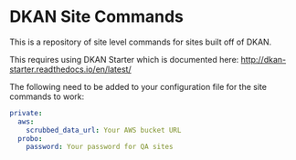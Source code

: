 DKAN Site Commands
===========

This is a repository of site  level commands for sites built off of DKAN.

This requires using DKAN Starter which is documented here: http://dkan-starter.readthedocs.io/en/latest/

The following need to be added to your configuration file for the site commands to work:

```yml
private:
  aws:
    scrubbed_data_url: Your AWS bucket URL
  probo:
    password: Your password for QA sites
```
